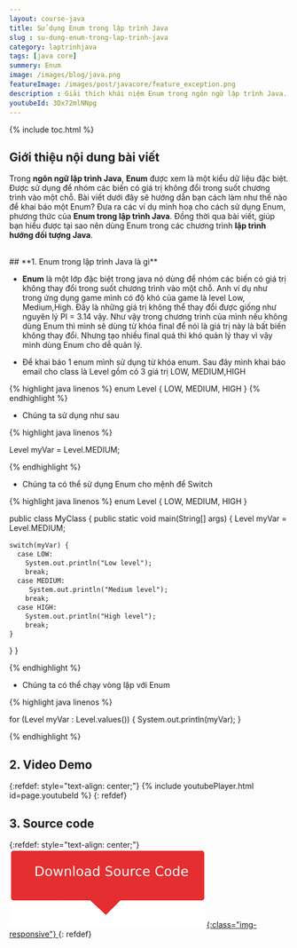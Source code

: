 ```yaml
---
layout: course-java
title: Sử dụng Enum trong lập trình Java
slug : su-dung-enum-trong-lap-trinh-java
category: laptrinhjava
tags: [java core]
summery: Enum
image: /images/blog/java.png
featureImage: /images/post/javacore/feature_exception.png
description : Giải thích khái niệm Enum trong ngôn ngữ lập trình Java. Sau đó hướng dẫn cách làm như thế nào để khai báo một Enum. Đồng thời đưa ra các ví dụ minh hoạ cho cách sử dụng Enum, phương thức của Enum trong lập trình Java. Qua đó, giúp bạn hiểu được tại sao nên dùng Enum trong các chương trình lập trình hướng đối tượng Java.
youtubeId: 3Dx72mlNNpg
---
```


{% include toc.html %}

## **Giới thiệu nội dung bài viết**

Trong <b>ngôn ngữ lập trình Java</b>, <b>Enum</b> được xem là một kiểu dữ liệu đặc biệt. Được sử dụng để nhóm các biến có giá trị không đổi trong suốt chương trình vào một chỗ. Bài viết dưới đây sẽ hướng dẫn bạn cách làm như thế nào để khai báo một Enum? Đưa ra các ví dụ minh hoạ cho cách sử dụng Enum, phương thức của <b>Enum trong lập trình Java</b>. Đồng thời qua bài viết, giúp bạn hiểu được tại sao nên dùng Enum trong các chương trình <b>lập trình hướng đối tượng Java</b>.

<br>
## **1. Enum trong lập trình Java là gì**

- <b>Enum</b> là một lớp đặc biệt trong java nó dùng để nhóm các biến có giá trị không thay đổi trong suốt chương trình vào một chỗ. Anh ví dụ như trong ứng dụng game mình có độ khó của game là level Low, Medium,High. Đây là những giá trị không thể thay đổi được giống như nguyên lý PI = 3.14 vậy. Như vậy trong chương trình của mình nếu không dùng Enum thì mình sẽ dùng từ khóa final để nói là giá trị này là bất biến không thay đổi. Nhưng tạo nhiều final quá thì khó quản lý thay vì vậy mình dùng Enum cho dễ quản lý.

- Để khai báo 1 enum mình sử dụng từ khóa enum. Sau đây mình khai báo email cho class là Level gồm có 3 giá trị LOW, MEDIUM,HIGH

{% highlight java linenos %}
enum Level {
  LOW,
  MEDIUM,
  HIGH
}
{% endhighlight %}

- Chúng ta sử dụng như sau

{% highlight java linenos %}

Level myVar = Level.MEDIUM;

{% endhighlight %}

- Chúng ta có thể sử dụng Enum cho mệnh để Switch

{% highlight java linenos %}
enum Level {
  LOW,
  MEDIUM,
  HIGH
}

public class MyClass {
  public static void main(String[] args) {
    Level myVar = Level.MEDIUM;

    switch(myVar) {
      case LOW:
        System.out.println("Low level");
        break;
      case MEDIUM:
         System.out.println("Medium level");
        break;
      case HIGH:
        System.out.println("High level");
        break;
    }
  }
}

{% endhighlight %}

- Chúng ta có thể chạy vòng lặp với Enum

{% highlight java linenos %}

for (Level myVar : Level.values()) {
  System.out.println(myVar);
}

{% endhighlight %}

## **2. Video Demo**

{:refdef: style="text-align: center;"}
{% include youtubePlayer.html id=page.youtubeId %}
{: refdef}

## **3. Source code**

{:refdef: style="text-align: center;"}
<a href="https://github.com/levunguyen/Java-Enum" target="_blank"> ![Sourcecode ](/images/icon/githubsource.png){:class="img-responsive"} </a>
{: refdef}


